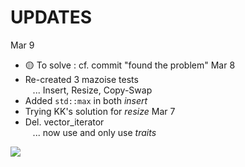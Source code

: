 # __UPDATES__

Mar 9
- 🟡 To solve : cf. commit "found the problem"
Mar 8
- Re-created 3 mazoise tests \
  &nbsp;&nbsp; ... Insert, Resize, Copy-Swap 
- Added `std::max` in both _insert_
- Trying KK's solution for _resize_
Mar 7
- Del. vector_iterator \
  &nbsp;&nbsp; ... now use and only use _traits_ 

![](https://i.imgur.com/62QAKKi.png)
